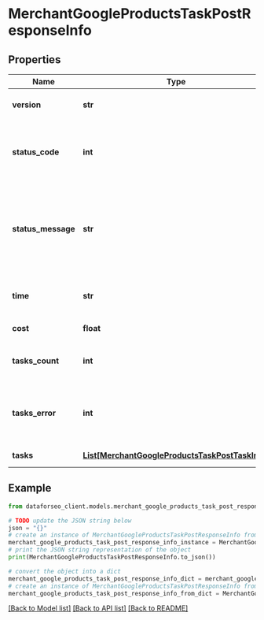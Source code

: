 # MerchantGoogleProductsTaskPostResponseInfo


## Properties

Name | Type | Description | Notes
------------ | ------------- | ------------- | -------------
**version** | **str** | the current version of the API | [optional] 
**status_code** | **int** | general status code you can find the full list of the response codes here | [optional] 
**status_message** | **str** | general informational message you can find the full list of general informational messages here | [optional] 
**time** | **str** | total execution time, seconds | [optional] 
**cost** | **float** | total tasks cost, USD | [optional] 
**tasks_count** | **int** | the number of tasks in the tasks array | [optional] 
**tasks_error** | **int** | the number of tasks in the tasks array returned with an error | [optional] 
**tasks** | [**List[MerchantGoogleProductsTaskPostTaskInfo]**](MerchantGoogleProductsTaskPostTaskInfo.md) | array of tasks | [optional] 

## Example

```python
from dataforseo_client.models.merchant_google_products_task_post_response_info import MerchantGoogleProductsTaskPostResponseInfo

# TODO update the JSON string below
json = "{}"
# create an instance of MerchantGoogleProductsTaskPostResponseInfo from a JSON string
merchant_google_products_task_post_response_info_instance = MerchantGoogleProductsTaskPostResponseInfo.from_json(json)
# print the JSON string representation of the object
print(MerchantGoogleProductsTaskPostResponseInfo.to_json())

# convert the object into a dict
merchant_google_products_task_post_response_info_dict = merchant_google_products_task_post_response_info_instance.to_dict()
# create an instance of MerchantGoogleProductsTaskPostResponseInfo from a dict
merchant_google_products_task_post_response_info_from_dict = MerchantGoogleProductsTaskPostResponseInfo.from_dict(merchant_google_products_task_post_response_info_dict)
```
[[Back to Model list]](../README.md#documentation-for-models) [[Back to API list]](../README.md#documentation-for-api-endpoints) [[Back to README]](../README.md)


